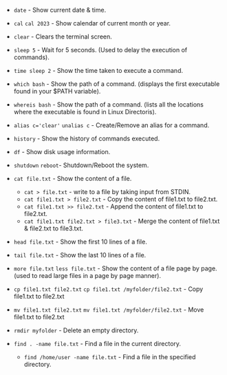 * `date` - Show current date & time.

* `cal` `cal 2023` - Show calendar of current month or year.

* `clear` - Clears the terminal screen.

* `sleep 5` - Wait for 5 seconds. (Used to delay the execution of commands).

* `time sleep 2` - Show the time taken to execute a command.

* `which bash` - Show the path of a command. (displays the first executable found in your $PATH variable).

* `whereis bash` - Show the path of a command. (lists all the locations where the executable is found in Linux Directoris).

* `alias c='clear'` `unalias c` - Create/Remove an alias for a command.

* `history` - Show the history of commands executed.

* `df` - Show disk usage information.

* `shutdown` `reboot`- Shutdown/Reboot the system.

* `cat file.txt` - Show the content of a file.
    * `cat > file.txt` - write to a file by taking input from STDIN.
    * `cat file1.txt > file2.txt` - Copy the content of file1.txt to file2.txt.
    * `cat file1.txt >> file2.txt` - Append the content of file1.txt to file2.txt.
    * `cat file1.txt file2.txt > file3.txt` - Merge the content of file1.txt & file2.txt to file3.txt.

* `head file.txt` - Show the first 10 lines of a file.

* `tail file.txt` - Show the last 10 lines of a file.

* `more file.txt` `less file.txt` - Show the content of a file page by page. (used to read large files in a page by page manner).

* `cp file1.txt file2.txt` `cp file1.txt /myfolder/file2.txt` - Copy file1.txt to file2.txt

* `mv file1.txt file2.txt` `mv file1.txt /myfolder/file2.txt` - Move file1.txt to file2.txt

* `rmdir myfolder` - Delete an empty directory.

* `find . -name file.txt` - Find a file in the current directory.
    * `find /home/user -name file.txt` - Find a file in the specified directory.